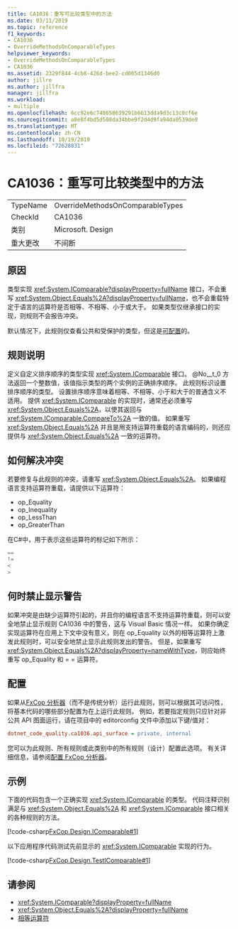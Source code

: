 ```yaml
---
title: CA1036：重写可比较类型中的方法
ms.date: 03/11/2019
ms.topic: reference
f1_keywords:
- CA1036
- OverrideMethodsOnComparableTypes
helpviewer_keywords:
- OverrideMethodsOnComparableTypes
- CA1036
ms.assetid: 2329f844-4cb8-426d-bee2-cd065d1346d0
author: jillre
ms.author: jillfra
manager: jillfra
ms.workload:
- multiple
ms.openlocfilehash: 6cc92e6c748658639291b6613dda9d3c13c0cf6e
ms.sourcegitcommit: a8e8f4bd5d508da34bbe9f2d4d9fa94da0539de0
ms.translationtype: MT
ms.contentlocale: zh-CN
ms.lasthandoff: 10/19/2019
ms.locfileid: "72628831"
---
```

# <a name="ca1036-override-methods-on-comparable-types"></a>CA1036：重写可比较类型中的方法

|||
|-|-|
|TypeName|OverrideMethodsOnComparableTypes|
|CheckId|CA1036|
|类别|Microsoft. Design|
|重大更改|不间断|

## <a name="cause"></a>原因

类型实现 <xref:System.IComparable?displayProperty=fullName> 接口，不会重写 <xref:System.Object.Equals%2A?displayProperty=fullName>，也不会重载特定于语言的运算符是否相等、不相等、小于或大于。 如果类型仅继承接口的实现，则规则不会报告冲突。

默认情况下，此规则仅查看公共和受保护的类型，但这是[可配置](#configurability)的。

## <a name="rule-description"></a>规则说明

定义自定义排序顺序的类型实现 <xref:System.IComparable> 接口。 @No__t_0 方法返回一个整数值，该值指示类型的两个实例的正确排序顺序。 此规则标识设置排序顺序的类型。 设置排序顺序意味着相等、不相等、小于和大于的普通含义不适用。 提供 <xref:System.IComparable> 的实现时，通常还必须重写 <xref:System.Object.Equals%2A>，以使其返回与 <xref:System.IComparable.CompareTo%2A> 一致的值。 如果重写 <xref:System.Object.Equals%2A> 并且是用支持运算符重载的语言编码的，则还应提供与 <xref:System.Object.Equals%2A> 一致的运算符。

## <a name="how-to-fix-violations"></a>如何解决冲突

若要修复与此规则的冲突，请重写 <xref:System.Object.Equals%2A>。 如果编程语言支持运算符重载，请提供以下运算符：

- op_Equality
- op_Inequality
- op_LessThan
- op_GreaterThan

在C#中，用于表示这些运算符的标记如下所示：

```csharp
==
!=
<
>
```

## <a name="when-to-suppress-warnings"></a>何时禁止显示警告

如果冲突是由缺少运算符引起的，并且你的编程语言不支持运算符重载，则可以安全地禁止显示规则 CA1036 中的警告，这与 Visual Basic 情况一样。 如果你确定实现运算符在应用上下文中没有意义，则在 op_Equality 以外的相等运算符上激发此规则时，可以安全地禁止显示此规则发出的警告。 但是，如果重写 <xref:System.Object.Equals%2A?displayProperty=nameWithType>，则应始终重写 op_Equality 和 = = 运算符。

## <a name="configurability"></a>配置

如果从[FxCop 分析器](install-fxcop-analyzers.md)（而不是传统分析）运行此规则，则可以根据其可访问性，将基本代码的哪些部分配置为在上运行此规则。 例如，若要指定规则只应针对非公共 API 图面运行，请在项目中的 editorconfig 文件中添加以下键/值对：

```ini
dotnet_code_quality.ca1036.api_surface = private, internal
```

您可以为此规则、所有规则或此类别中的所有规则（设计）配置此选项。 有关详细信息，请参阅[配置 FxCop 分析器](configure-fxcop-analyzers.md)。

## <a name="examples"></a>示例

下面的代码包含一个正确实现 <xref:System.IComparable> 的类型。 代码注释识别满足与 <xref:System.Object.Equals%2A> 和 <xref:System.IComparable> 接口相关的各种规则的方法。

[!code-csharp[FxCop.Design.IComparable#1](../code-quality/codesnippet/CSharp/ca1036-override-methods-on-comparable-types_1.cs)]

以下应用程序代码测试先前显示的 <xref:System.IComparable> 实现的行为。

[!code-csharp[FxCop.Design.TestIComparable#1](../code-quality/codesnippet/CSharp/ca1036-override-methods-on-comparable-types_2.cs)]

## <a name="see-also"></a>请参阅

- <xref:System.IComparable?displayProperty=fullName>
- <xref:System.Object.Equals%2A?displayProperty=fullName>
- [相等运算符](/dotnet/standard/design-guidelines/equality-operators)
